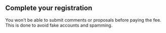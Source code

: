 ## Complete your registration

You won't be able to submit comments or proposals before paying the fee. This is done to avoid fake accounts and spamming.
